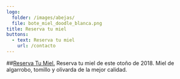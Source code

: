 ```yaml
---
logo:
  folder: /images/abejas/
  file: bote_miel_doodle_blanca.png
title: Reserva tu miel
buttons: 
  - text: Reserva tu miel
    url: /contacto    
---
```

##[Reserva Tu Miel.](/contacto)
Reserva tu miel de este <span>otoño de 2018</span>. Miel de algarrobo, tomillo y
olivarda de la mejor calidad.


